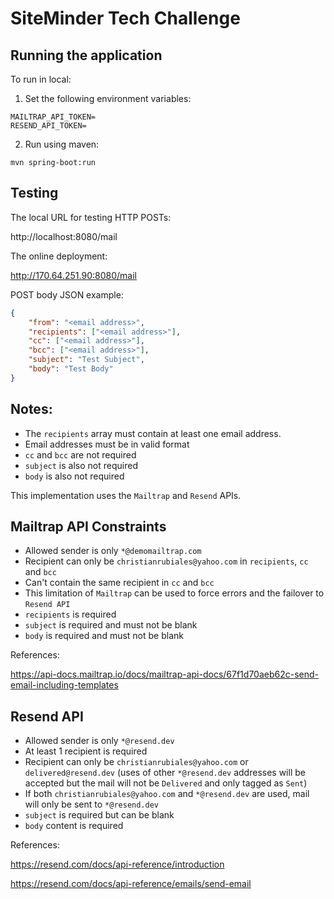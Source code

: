 # SiteMinder Tech Challenge

## Running the application

To run in local:

1) Set the following environment variables:

```
MAILTRAP_API_TOKEN=
RESEND_API_TOKEN=
```

2) Run using maven:

```
mvn spring-boot:run
```

## Testing

The local URL for testing HTTP POSTs:

http://localhost:8080/mail

The online deployment:

http://170.64.251.90:8080/mail

POST body JSON example:
```json
{
    "from": "<email address>",
    "recipients": ["<email address>"],
    "cc": ["<email address>"],
    "bcc": ["<email address>"],
    "subject": "Test Subject",
    "body": "Test Body"
}
```

## Notes:
- The `recipients` array must contain at least one email address.
- Email addresses must be in valid format
- `cc` and `bcc` are not required
- `subject` is also not required
- `body` is also not required


This implementation uses the `Mailtrap` and `Resend` APIs.

## Mailtrap API Constraints

- Allowed sender is only `*@demomailtrap.com`
- Recipient can only be `christianrubiales@yahoo.com` in `recipients`, `cc` and `bcc`
- Can't contain the same recipient in `cc` and `bcc`
- This limitation of `Mailtrap` can be used to force errors and the failover to `Resend API`
- `recipients` is required
- `subject` is required and must not be blank
- `body` is required and must not be blank

References:

https://api-docs.mailtrap.io/docs/mailtrap-api-docs/67f1d70aeb62c-send-email-including-templates

## Resend API

- Allowed sender is only `*@resend.dev`
- At least 1 recipient is required
- Recipient can only be `christianrubiales@yahoo.com` or `delivered@resend.dev`
(uses of other `*@resend.dev` addresses will be accepted but the mail will not be `Delivered`
and only tagged as `Sent`)
- If both `christianrubiales@yahoo.com` and `*@resend.dev` are used,
mail will only be sent to `*@resend.dev`
- `subject` is required but can be blank
- `body` content is required

References:

https://resend.com/docs/api-reference/introduction

https://resend.com/docs/api-reference/emails/send-email